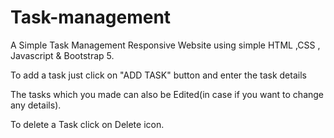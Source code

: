 # Task-management
A Simple Task Management Responsive Website using simple  HTML ,CSS , Javascript & Bootstrap 5.

To add a task just click on "ADD TASK" button and enter the task details

The tasks which you made can also be Edited(in case if you want to change any details).

To delete a Task click on Delete icon.
